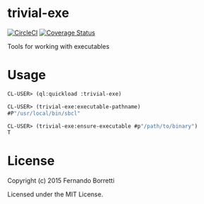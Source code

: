 # trivial-exe

[![CircleCI](https://circleci.com/gh/samuel-jimenez/trivial-exe/tree/master.svg?style=svg)](https://circleci.com/gh/samuel-jimenez/trivial-exe/tree/master)
[![Coverage Status](https://coveralls.io/repos/github/samuel-jimenez/trivial-exe/badge.svg?branch=master)](https://coveralls.io/github/samuel-jimenez/trivial-exe?branch=master)

Tools for working with executables

# Usage

```lisp
CL-USER> (ql:quickload :trivial-exe)

CL-USER> (trivial-exe:executable-pathname)
#P"/usr/local/bin/sbcl"

CL-USER> (trivial-exe:ensure-executable #p"/path/to/binary")
T
```

# License

Copyright (c) 2015 Fernando Borretti

Licensed under the MIT License.
